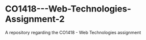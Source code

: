 # CO1418---Web-Technologies-Assignment-2
A repository regarding the CO1418 - Web Technologies assignment
